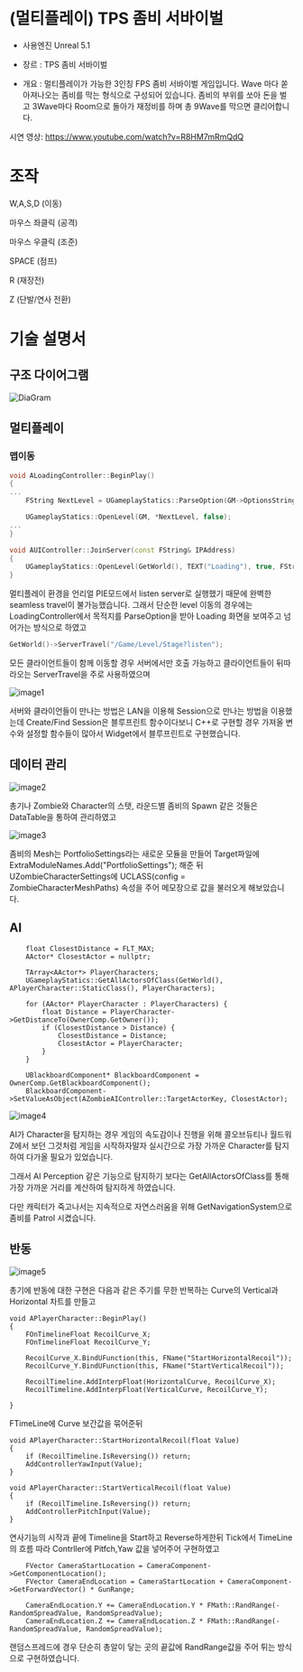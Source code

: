 # (멀티플레이) TPS 좀비 서바이벌
 
- 사용엔진 Unreal 5.1
  
- 장르 : TPS 좀비 서바이벌

- 개요 : 멀티플레이가 가능한 3인칭 FPS 좀비 서바이벌 게임입니다. Wave 마다 쏟아져나오는 좀비를 막는 형식으로 구성되어 있습니다.
  좀비의 부위를 쏘아 돈을 벌고 3Wave마다 Room으로 돌아가 재정비를 하며 총 9Wave를 막으면 클리어합니다.
  
시연 영상:
https://www.youtube.com/watch?v=R8HM7mRmQdQ

# 조작
W,A,S,D (이동)  
  
마우스 좌클릭 (공격)  
  
마우스 우클릭 (조준) 

SPACE (점프)  

R (재장전)
  
Z (단발/연사 전환)  

# 기술 설명서
## 구조 다이어그램
![DiaGram](https://github.com/user-attachments/assets/d40dbd5d-74dd-422a-92e4-1cd39287f219)

## 멀티플레이
### 맵이동

~~~cpp
void ALoadingController::BeginPlay()
{
...
	FString NextLevel = UGameplayStatics::ParseOption(GM->OptionsString, FString(TEXT("NextLevel"))) + "?listen";

	UGameplayStatics::OpenLevel(GM, *NextLevel, false);
...
}

void AUIController::JoinServer(const FString& IPAddress)
{
	UGameplayStatics::OpenLevel(GetWorld(), TEXT("Loading"), true, FString::Printf(TEXT("NextLevel=%s?Saved=false"), *IPAddress));
}
~~~


멀티플레이 환경을 언리얼 PIE모드에서 listen server로 실행했기 때문에 완벽한 seamless travel이 불가능했습니다. 
그래서 단순한 level 이동의 경우에는 LoadingController에서 목적지를 ParseOption을 받아 Loading 화면을 보여주고 넘어가는 방식으로 하였고 


~~~cpp
GetWorld()->ServerTravel("/Game/Level/Stage?listen");
~~~
모든 클라이언트들이 함께 이동할 경우 서버에서만 호출 가능하고 클라이언트들이 뒤따라오는 ServerTravel을 주로 사용하였으며

![image1](https://github.com/user-attachments/assets/d71aa11e-242e-4a6b-a097-7c5c0e2a051c)

서버와 클라이언들이 만나는 방법은 LAN을 이용해 Session으로 만나는 방법을 이용했는데 Create/Find Session은 블루프린트 함수이다보니
C++로 구현할 경우 가져올 변수와 설정할 함수들이 많아서 Widget에서 블루프린트로 구현했습니다. 






## 데이터 관리

![image2](https://github.com/user-attachments/assets/f658e80c-7e54-4658-914a-f793b7af92e1)

총기나 Zombie와 Character의 스탯, 라운드별 좀비의 Spawn 같은 것들은 DataTable을 통하여 관리하였고

![image3](https://github.com/user-attachments/assets/633475df-3239-46bd-b950-bf4012c9a547)

좀비의 Mesh는 PortfolioSettings라는 새로운 모듈을 만들어 Target파일에 ExtraModuleNames.Add("PortfolioSettings"); 해준 뒤
UZombieCharacterSettings에 UCLASS(config = ZombieCharacterMeshPaths) 속성을 주어 메모장으로 값을 불러오게 해보았습니다. 






## AI

~~~
	float ClosestDistance = FLT_MAX;
	AActor* ClosestActor = nullptr;

	TArray<AActor*> PlayerCharacters;
	UGameplayStatics::GetAllActorsOfClass(GetWorld(), APlayerCharacter::StaticClass(), PlayerCharacters);

	for (AActor* PlayerCharacter : PlayerCharacters) {
		float Distance = PlayerCharacter->GetDistanceTo(OwnerComp.GetOwner());
		if (ClosestDistance > Distance) {
			ClosestDistance = Distance;
			ClosestActor = PlayerCharacter;
		}
	}

	UBlackboardComponent* BlackboardComponent = OwnerComp.GetBlackboardComponent();
	BlackboardComponent->SetValueAsObject(AZombieAIController::TargetActorKey, ClosestActor);
~~~

![image4](https://github.com/user-attachments/assets/d2981f63-7ea3-4d98-ab74-bd4f297e783f)

AI가 Character을 탐지하는 경우 게임의 속도감이나 진행을 위해
콜오브듀티나 월드워Z에서 보던 그것처럼 게임을 시작하자말자 실시간으로 가장 가까운 Character를 탐지하여 다가올 필요가 있었습니다.

그래서 AI Perception 같은 기능으로 탐지하기 보다는 GetAllActorsOfClass를 통해 가장 가까운 거리를 계산하여 탐지하게 하였습니다.

다만 캐릭터가 죽고나서는 지속적으로 자연스러움을 위해 GetNavigationSystem으로 좀비를 Patrol 시켰습니다. 




## 반동


![image5](https://github.com/user-attachments/assets/c45a50e2-b725-4b96-95e8-01cdc21827df)

총기에 반동에 대한 구현은 다음과 같은 주기를 무한 반복하는 Curve의 Vertical과 Horizontal 차트를 만들고 

~~~
void APlayerCharacter::BeginPlay()
{
	FOnTimelineFloat RecoilCurve_X;
	FOnTimelineFloat RecoilCurve_Y;

	RecoilCurve_X.BindUFunction(this, FName("StartHorizontalRecoil"));
	RecoilCurve_Y.BindUFunction(this, FName("StartVerticalRecoil"));

	RecoilTimeline.AddInterpFloat(HorizontalCurve, RecoilCurve_X);
	RecoilTimeline.AddInterpFloat(VerticalCurve, RecoilCurve_Y);

}
~~~

FTimeLine에 Curve 보간값을 묶어준뒤 

~~~
void APlayerCharacter::StartHorizontalRecoil(float Value)
{
	if (RecoilTimeline.IsReversing()) return;
	AddControllerYawInput(Value);
}

void APlayerCharacter::StartVerticalRecoil(float Value)
{
	if (RecoilTimeline.IsReversing()) return;
	AddControllerPitchInput(Value);
}
~~~


연사기능의 시작과 끝에 Timeline을 Start하고 Reverse하게한뒤 Tick에서 TimeLine의 흐름 따라 Contrller에 Pitfch,Yaw 값을 넣어주어 구현하였고

~~~
	FVector CameraStartLocation = CameraComponent->GetComponentLocation();
	FVector CameraEndLocation = CameraStartLocation + CameraComponent->GetForwardVector() * GunRange;

	CameraEndLocation.Y += CameraEndLocation.Y * FMath::RandRange(-RandomSpreadValue, RandomSpreadValue);
	CameraEndLocation.Z += CameraEndLocation.Z * FMath::RandRange(-RandomSpreadValue, RandomSpreadValue);
~~~

랜덤스프레드에 경우 단순히 총알이 닿는 곳의 끝값에 RandRange값을 주어 튀는 방식으로 구현하였습니다.
